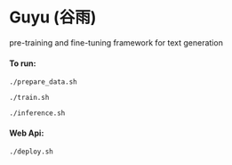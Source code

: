 # Guyu (谷雨)
pre-training and fine-tuning framework for text generation

#### To run:

```
./prepare_data.sh
```

```
./train.sh
```

```
./inference.sh
```

#### Web Api:
```
./deploy.sh
```
